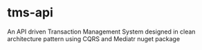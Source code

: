 # tms-api
An API driven Transaction Management System designed in clean architecture pattern using CQRS and Mediatr nuget package

